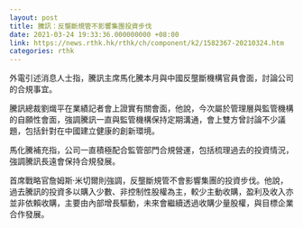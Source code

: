 ```yaml
---
layout: post
title: 騰訊：反壟斷規管不影響集團投資步伐
date: 2021-03-24 19:33:36.000000000 +08:00
link: https://news.rthk.hk/rthk/ch/component/k2/1582367-20210324.htm
categories: rthk
---
```


外電引述消息人士指，騰訊主席馬化騰本月與中國反壟斷機構官員會面，討論公司的合規事宜。

騰訊總裁劉熾平在業績記者會上證實有關會面，他說，今次屬於管理層與監管機構的自願性會面，強調騰訊一直與監管機構保持定期溝通，會上雙方曾討論不少議題，包括針對在中國建立健康的創新環境。

馬化騰補充指，公司一直積極配合監管部門合規營運，包括梳理過去的投資情況，強調騰訊長遠會保持合規發展。

首席戰略官詹姆斯·米切爾則強調，反壟斷規管不會影響集團的投資步伐。他說，過去騰訊的投資多以購入少數、非控制性股權為主，較少主動收購，盈利及收入亦並非依賴收購，主要由內部增長驅動，未來會繼續透過收購少量股權，與目標企業合作發展。

